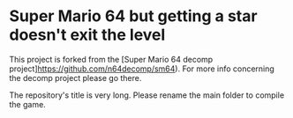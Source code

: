 # Super Mario 64 but getting a star doesn't exit the level
This project is forked from the [Super Mario 64 decomp project]https://github.com/n64decomp/sm64). For more info concerning the decomp project please go there.

The repository's title is very long. Please rename the main folder to compile the game.
